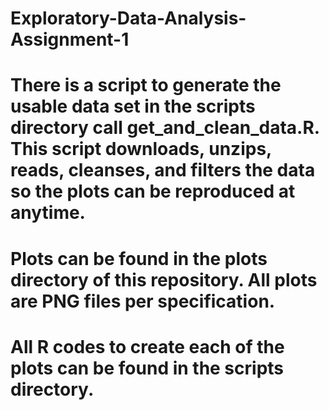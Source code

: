 # Exploratory-Data-Analysis-Assignment-1
# There is a script to generate the usable data set in the scripts directory call get_and_clean_data.R. This script downloads, unzips, reads, cleanses, and filters the data so the plots can be reproduced at anytime.
# Plots can be found in the plots directory of this repository. All plots are PNG files per specification.
# All R codes to create each of the plots can be found in the scripts directory.
